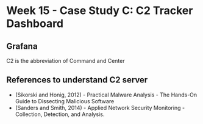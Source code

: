 # Week 15 - Case Study C: C2 Tracker Dashboard

## Grafana


C2 is the abbreviation of Command and Center


## References to understand C2 server
- (Sikorski and Honig, 2012) - Practical Malware Analysis - The Hands-On Guide 
  to Dissecting Malicious Software
- (Sanders and Smith, 2014) - Applied Network Security Monitoring - Collection, 
  Detection, and Analysis.